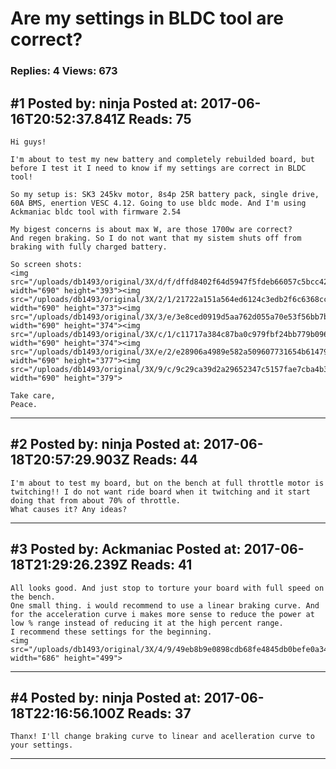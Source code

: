 # Are my settings in BLDC tool are correct?

### Replies: 4 Views: 673

## \#1 Posted by: ninja Posted at: 2017-06-16T20:52:37.841Z Reads: 75

```
Hi guys!

I'm about to test my new battery and completely rebuilded board, but before I test it I need to know if my settings are correct in BLDC tool!

So my setup is: SK3 245kv motor, 8s4p 25R battery pack, single drive, 60A BMS, enertion VESC 4.12. Going to use bldc mode. And I'm using  Ackmaniac bldc tool with firmware 2.54

My bigest concerns is about max W, are those 1700w are correct? 
And regen braking. So I do not want that my sistem shuts off from braking with fully charged battery.

So screen shots:
<img src="/uploads/db1493/original/3X/d/f/dffd8402f64d5947f5fdeb66057c5bcc42a8ca8d.jpg" width="690" height="393"><img src="/uploads/db1493/original/3X/2/1/21722a151a564ed6124c3edb2f6c6368cc961ea9.jpg" width="690" height="373"><img src="/uploads/db1493/original/3X/3/e/3e8ced0919d5aa762d055a70e53f56bb7b9269d5.jpg" width="690" height="374"><img src="/uploads/db1493/original/3X/c/1/c11717a384c87ba0c979fbf24bb779b096756081.jpg" width="690" height="374"><img src="/uploads/db1493/original/3X/e/2/e28906a4989e582a509607731654b614798170ff.jpg" width="690" height="377"><img src="/uploads/db1493/original/3X/9/c/9c29ca39d2a29652347c5157fae7cba4b31ef743.jpg" width="690" height="379">

Take care, 
Peace.
```

---
## \#2 Posted by: ninja Posted at: 2017-06-18T20:57:29.903Z Reads: 44

```
I'm about to test my board, but on the bench at full throttle motor is twitching!! I do not want ride board when it twitching and it start doing that from about 70% of throttle.
What causes it? Any ideas?
```

---
## \#3 Posted by: Ackmaniac Posted at: 2017-06-18T21:29:26.239Z Reads: 41

```
All looks good. And just stop to torture your board with full speed on the bench.
One small thing. i would recommend to use a linear braking curve. And for the acceleration curve i makes more sense to reduce the power at low % range instead of reducing it at the high percent range.
I recommend these settings for the beginning.
<img src="/uploads/db1493/original/3X/4/9/49eb8b9e0898cdb68fe4845db0befe0a34190d5a.png" width="686" height="499">
```

---
## \#4 Posted by: ninja Posted at: 2017-06-18T22:16:56.100Z Reads: 37

```
Thanx! I'll change braking curve to linear and acelleration curve to your settings.
```

---
